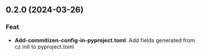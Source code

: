 ## 0.2.0 (2024-03-26)

### Feat

- **Add-commitizen-config-in-pyproject.toml**: Add fields generated from cz init to pyproject.toml
